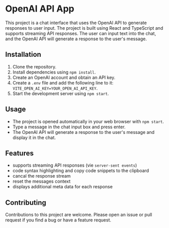 # OpenAI API App

This project is a chat interface that uses the OpenAI API to generate responses to user input. The project is built using React and TypeScript and supports streaming API responses. The user can input text into the chat, and the OpenAI API will generate a response to the user's message.

## Installation

1. Clone the repository.
1. Install dependencies using `npm install`.
1. Create an OpenAI account and obtain an API key.
1. Create a `.env` file and add the following line to it: `VITE_OPEN_AI_KEY=YOUR_OPEN_AI_API_KEY`.
1. Start the development server using `npm start`.

## Usage

- The project is opened automatically in your web browser with `npm start`.
- Type a message in the chat input box and press enter.
- The OpenAI API will generate a response to the user's message and display it in the chat.

## Features

- supports streaming API responses (vie `server-sent events`)
- code syntax highlighting and copy code snippets to the clipboard
- cancal the response stream
- reset the messages context
- displays additional meta data for each response

## Contributing

Contributions to this project are welcome. Please open an issue or pull request if you find a bug or have a feature request.
